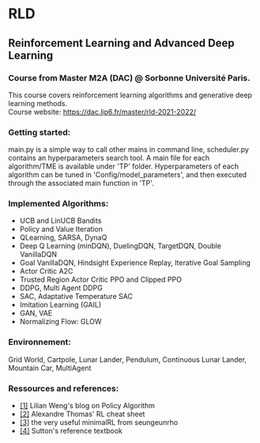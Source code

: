 # RLD
## Reinforcement Learning and Advanced Deep Learning

### Course from Master M2A (DAC) @ Sorbonne Université Paris.
This course covers reinforcement learning algorithms and generative deep learning methods.  
Course website: https://dac.lip6.fr/master/rld-2021-2022/ 

### Getting started:
main.py is a simple way to call other mains in command line, scheduler.py contains an hyperparameters search tool. A main file for each algorithm/TME is available under 'TP' folder.
Hyperparameters of each algorithm can be tuned in 'Config/model_parameters', and then executed through the associated main function in 'TP'.

### Implemented Algorithms:
- UCB and LinUCB Bandits
- Policy and Value Iteration 
- QLearning, SARSA, DynaQ
- Deep Q Learning (minDQN), DuelingDQN, TargetDQN, Double VanillaDQN
- Goal VanillaDQN, Hindsight Experience Replay, Iterative Goal Sampling
- Actor Critic A2C
- Trusted Region Actor Critic PPO and Clipped PPO
- DDPG, Multi Agent DDPG
- SAC, Adaptative Temperature SAC
- Imitation Learning (GAIL)
- GAN, VAE
- Normalizing Flow: GLOW

### Environnement:
Grid World, Cartpole, Lunar Lander, Pendulum, Continuous Lunar Lander, Mountain Car, MultiAgent
    
### Ressources and references:
- [[1]](https://lilianweng.github.io/lil-log/2018/04/08/policy-gradient-algorithms.html) Lilian Weng's blog on Policy Algorithm
- [[2]](https://github.com/alexandrethm/rl-cheatsheet) Alexandre Thomas' RL cheat sheet
- [[3]](https://github.com/seungeunrho/minimalRL) the very useful minimalRL from seungeunrho
- [[4]](https://web.stanford.edu/class/psych209/Readings/SuttonBartoIPRLBook2ndEd.pdf) Sutton's reference textbook
